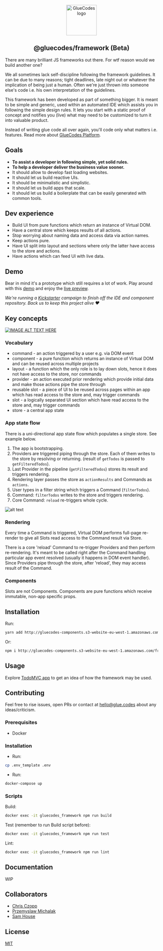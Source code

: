 <p align="center"><a href="https://www.glue.codes" target="_blank" rel="noopener noreferrer"><img width="100" src="https://github.com/gluecodes/gluecodes-framework/blob/master/logogithub.png" alt="GlueCodes logo"></a></p>

<h2 align="center">@gluecodes/framework (Beta)</h2>

There are many brilliant JS frameworks out there. For wtf reason would we build another one? 

We all sometimes lack self-discipline following the framework guidelines. It can be due to many reasons; tight deadlines, late night out or whatever the implication of being just a human. Often we're just thrown into someone else's code i.e. his own interpretation of the guidelines.

This framework has been developed as part of something bigger. It is meant to be simple and generic, used within an automated IDE which assists you in following the simple design rules. It lets you start with a static proof of concept and notifies you (live) what may need to be customized to turn it into valuable product. 

Instead of writing glue code all over again, you'll code only what matters i.e. features. Read more about [GlueCodes Platform](https://www.glue.codes).

## Goals

- __To assist a developer in following simple, yet solid rules.__ 
- __To help a developer deliver the business value sooner.__
- It should allow to develop fast loading websites.
- It should let us build reactive UIs.
- It should be minimalistic and simplistic.
- It should let us build apps that scale.
- It should let us build a boilerplate that can be easily generated with common tools.

## Dev experience

- Build UI from pure functions which return an instance of Virtual DOM.
- Have a central store which keeps results of all actions.
- Stop worrying about naming data and access data via action names.
- Keep actions pure.
- Have UI split into layout and sections where only the latter have access to the store and actions.
- Have actions which can feed UI with live data.

## Demo

Bear in mind it's a prototype which still requires a lot of work. Play around with this [demo](http://gluecodes-demo.s3-website.eu-west-2.amazonaws.com/ide.html?appId=1&edit=page&id=index) and enjoy the [live preview](http://gluecodes-demo.s3-website.eu-west-2.amazonaws.com/previewPage.html?appId=1&pageId=index). 

*We're running a [Kickstarter](https://www.kickstarter.com/projects/gluecodes/gluecodes-platform) campaign to finish off the IDE and component repository. Back us to keep this project alive :heart:*

## Key concepts

[![IMAGE ALT TEXT HERE](http://img.youtube.com/vi/CJ451ccca2M/0.jpg)](http://www.youtube.com/watch?v=CJ451ccca2M)

### Vocabulary

- command - an action triggered by a user e.g. via DOM event
- component - a pure function which returns an instance of Virtual DOM and can be reused across multiple projects
- layout - a function which the only role is to lay down slots, hence it does not have access to the store, nor commands
- provider - an action executed prior rendering which provide initial data and make those actions pipe the store through
- reusable slot - a piece of UI to be reused across pages within an app which has read access to the store and, may trigger commands
- slot - a logically separated UI section which have read access to the store and, may trigger commands
- store - a central app state

### App state flow

There is a uni-directional app state flow which populates a single store. See example below.

1. The app is bootstrapping.
2. Providers are triggered piping through the store. Each of them writes to the store by resolving or returning. (result of `getTodos` is passed to `getFilteredTodos`).
3. Last Provider in the pipeline (`getFilteredTodos`) stores its result and triggers rendering.
4. Rendering layer passes the store as `actionResults` and Commands as `actions`.
5. User types in a filter string which triggers a Command (`filterTodos`).
6. Command: `filterTodos` writes to the store and triggers rendering.
7. Core Command: `reload` re-triggers whole cycle.

![alt text](https://github.com/gluecodes/gluecodes-framework/blob/master/framework.png "Schema")

### Rendering

Every time a Command is triggered, Virtual DOM performs full-page re-render to give all Slots read access to the Command result via Store.
 
There is a core 'reload' Command to re-trigger Providers and then perform re-rendering. 
It's meant to be called right after the Command handling particular app event resolved (usually it happens in DOM event handler).
Since Providers pipe through the store, after 'reload', they may access result of the Command.  

### Components

Slots are not Components. Components are pure functions which receive immutable, non-app specific props.

## Installation

Run:
```bash
yarn add http://gluecodes-components.s3-website-eu-west-1.amazonaws.com/framework-3.0.19.tar.gz
```
Or:
```bash
npm i http://gluecodes-components.s3-website-eu-west-1.amazonaws.com/framework-3.0.19.tar.gz
```

## Usage

Explore [TodoMVC app](https://github.com/gluecodes/gluecodes-todomvc) to get an idea of how the framework may be used.

## Contributing

Feel free to rise issues, open PRs or contact at hello@glue.codes about any ideas/criticism.

### Prerequisites

- Docker

### Installation

- Run:
```bash  
cp .env_template .env 
```
- Run: 
```bash 
docker-compose up 
```

### Scripts

Build:
```bash 
docker exec -it gluecodes_framework npm run build
 ```
 
Test (remember to run Build script before):
 ```bash 
 docker exec -it gluecodes_framework npm run test
 ```

Lint:
```bash  
docker exec -it gluecodes_framework npm run lint
```

## Documentation

WIP

## Collaborators

- [Chris Czopp](https://github.com/chris-czopp)
- [Przemyslaw Michalak](https://github.com/w-eagle)
- [Sam House](https://github.com/house92)

## License

[MIT](https://github.com/gluecodes/gluecodes-framework/blob/master/LICENSE)
